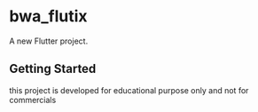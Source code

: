 # bwa_flutix

A new Flutter project.

## Getting Started


this project is developed for educational purpose only and not for commercials
